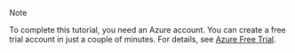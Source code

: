 <properties pageTitle="" title="" description="" documentationCenter="" services="" solutions="" authors="" writer="kathydav" editor="tysonn" manager="jeffreyg" />

> [!NOTE]
> To complete this tutorial, you need an Azure account. You can create a free trial account in just a couple of minutes. For details, see [Azure Free Trial](https://azure.microsoft.com/pricing/free-trial/).
> 
> 
